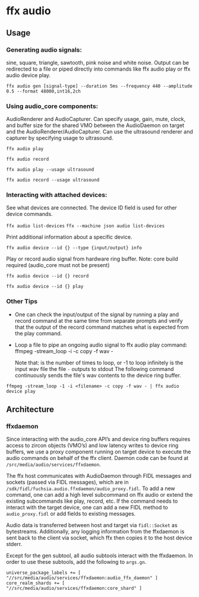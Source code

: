 # ffx audio

## Usage

### Generating audio signals:
 sine, square, triangle,  sawtooth, pink noise and white noise. Output can be redirected to a file
 or piped directly into commands like ffx audio play or ffx audio device play.

`ffx audio gen [signal-type] --duration 5ms --frequency 440 --amplitude 0.5 --format 48000,int16,2ch`

### Using audio_core components:
AudioRenderer and AudioCapturer. Can specify usage, gain, mute, clock, and buffer size for
the shared VMO between the AudioDaemon on target and the AudioRenderer/AudioCapturer. Can use the
ultrasound renderer and capturer by specifying usage to ultrasound.

`ffx audio play`

`ffx audio record`

`ffx audio play --usage ultrasound`

`ffx audio record --usage ultrasound`

### Interacting with attached devices:
See what devices are connected. The device ID field is used for other device commands.

`ffx audio list-devices`
`ffx --machine json audio list-devices`

Print additional information about a specific device.

`ffx audio device --id {} --type {input/output} info`

Play or record audio signal from hardware ring buffer. Note: core build required (audio_core
must not be present)

`ffx audio device --id {} record`

`ffx audio device --id {} play`

### Other Tips
* One can check the input/output of the signal by running a play and record command at the same
time from separate prompts and verify that the output of the record command matches what is
expected from the play command.

* Loop a file to pipe an ongoing audio signal to ffx audio play command:
ffmpeg -stream_loop <N> -i <filename> -c copy -f wav -

    Note that:
    <N> is the number of times to loop, or -1 to loop infinitely
    <filename> is the input wav file
    the file `-` outputs to stdout
    The following command continuously sends the file's wav contents to the device ring buffer.

`ffmpeg -stream_loop -1 -i <filename> -c copy -f wav - | ffx audio device play`

## Architecture

### ffxdaemon
Since interacting with the audio_core API’s and device ring buffers requires access to zircon
objects (VMO’s) and low latency writes to device ring buffers, we use a proxy component running
on target device to execute the audio commands on behalf of the ffx client. Daemon code can
be found at `/src/media/audio/services/ffxdaemon`.

The ffx host communicates with AudioDaemon through FIDL messages and sockets (passed via FIDL
messages), which are in `/sdk/fidl/fuchsia.audio.ffxdaemon/audio_proxy.fidl`. To add a new command,
one can add a high level subcommand on ffx audio or extend the existing subcommands like
play, record, etc. If the command needs to interact with the target device, one can add a new FIDL
method to `audio_proxy.fidl` or add fields to existing messages.

Audio data is transferred between host and target via `fidl::Socket` as bytestreams. Additionally,
any logging information from the ffxdaemon is sent back to the client via socket, which ffx then
copies it to the host device stderr.

Except for the gen subtool, all audio subtools interact with the ffxdaemon. In order to use these
subtools, add the following to `args.gn`.

`universe_package_labels += [ "//src/media/audio/services/ffxdaemon:audio_ffx_daemon" ]`
`core_realm_shards += [ "//src/media/audio/services/ffxdaemon:core_shard" ]`
